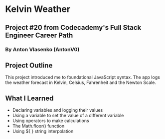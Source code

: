 # Kelvin Weather
## Project #20 from Codecademy's Full Stack Engineer Career Path
### By Anton Vlasenko (AntonV0)  
## Project Outline
This project introduced me to foundational JavaScript syntax. The app logs the weather forecast in Kelvin, Celsius, Fahrenheit and the Newton Scale.
## What I Learned
  - Declaring variables and logging their values
  - Using a variable to set the value of a different variable
  - Using operators to make calculations
  - The Math.floor() function
  - Using ${ } string interpolation
